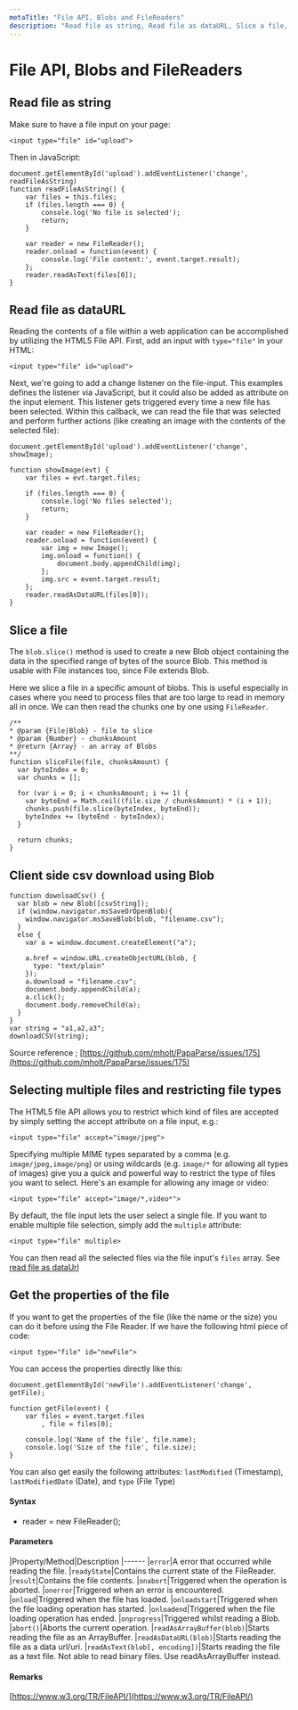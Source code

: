 ```yaml
---
metaTitle: "File API, Blobs and FileReaders"
description: "Read file as string, Read file as dataURL, Slice a file, Client side csv download using Blob, Selecting multiple files and restricting file types, Get the properties of the file"
---
```


# File API, Blobs and FileReaders




## Read file as string


Make sure to have a file input on your page:

```
<input type="file" id="upload">

```

Then in JavaScript:

```
document.getElementById('upload').addEventListener('change', readFileAsString)
function readFileAsString() {
    var files = this.files;
    if (files.length === 0) {
        console.log('No file is selected');
        return;
    }

    var reader = new FileReader();
    reader.onload = function(event) {
        console.log('File content:', event.target.result);
    };
    reader.readAsText(files[0]);
}

```



## Read file as dataURL


Reading the contents of a file within a web application can be accomplished by utilizing the HTML5 File API. First, add an input with `type="file"` in your HTML:

```
<input type="file" id="upload">

```

Next, we're going to add a change listener on the file-input. This examples defines the listener via JavaScript, but it could also be added as attribute on the input element.
This listener gets triggered every time a new file has been selected. Within this callback, we can read the file that was selected and perform further actions (like creating an image with the contents of the selected file):

```
document.getElementById('upload').addEventListener('change', showImage);

function showImage(evt) {
    var files = evt.target.files;

    if (files.length === 0) {
        console.log('No files selected');
        return;
    }

    var reader = new FileReader();
    reader.onload = function(event) {
        var img = new Image();
        img.onload = function() {
            document.body.appendChild(img);
        };
        img.src = event.target.result;
    };
    reader.readAsDataURL(files[0]);
}

```



## Slice a file


The `blob.slice()` method is used to create a new Blob object containing the data in the specified range of bytes of the source Blob. This method is usable with File instances too, since File extends Blob.

Here we slice a file in a specific amount of blobs. This is useful especially in cases where you need to process files that are too large to read in memory all in once. We can then read the chunks one by one using `FileReader`.

```
/**
* @param {File|Blob} - file to slice
* @param {Number} - chunksAmount
* @return {Array} - an array of Blobs
**/
function sliceFile(file, chunksAmount) {
  var byteIndex = 0;
  var chunks = [];
    
  for (var i = 0; i < chunksAmount; i += 1) {
    var byteEnd = Math.ceil((file.size / chunksAmount) * (i + 1));
    chunks.push(file.slice(byteIndex, byteEnd));
    byteIndex += (byteEnd - byteIndex);
  }

  return chunks;
}

```



## Client side csv download using Blob


```
function downloadCsv() {
  var blob = new Blob([csvString]);
  if (window.navigator.msSaveOrOpenBlob){
    window.navigator.msSaveBlob(blob, "filename.csv");
  }
  else {
    var a = window.document.createElement("a");

    a.href = window.URL.createObjectURL(blob, {
      type: "text/plain"
    });
    a.download = "filename.csv";
    document.body.appendChild(a);
    a.click();
    document.body.removeChild(a);
  }
}
var string = "a1,a2,a3";
downloadCSV(string);

```

Source reference ; [https://github.com/mholt/PapaParse/issues/175](https://github.com/mholt/PapaParse/issues/175)



## Selecting multiple files and restricting file types


The HTML5 file API allows you to restrict which kind of files are accepted by simply setting the accept attribute on a file input, e.g.:

```
<input type="file" accept="image/jpeg">

```

Specifying multiple MIME types separated by a comma (e.g. `image/jpeg,image/png`) or using wildcards (e.g. `image/*` for allowing all types of images) give you a quick and powerful way to restrict the type of files you want to select. Here's an example for allowing any image or video:

```
<input type="file" accept="image/*,video*">

```

By default, the file input lets the user select a single file. If you want to enable multiple file selection, simply add the `multiple` attribute:

```
<input type="file" multiple>

```

You can then read all the selected files via the file input's `files` array. See [read file as dataUrl](http://stackoverflow.com/documentation/javascript/2163/file-api-blobs-and-filereaders/7082/read-file-as-dataurl)



## Get the properties of the file


If you want to get the properties of the file (like the name or the size) you can do it before using the File Reader. If we have the following html piece of code:

```
<input type="file" id="newFile">

```

You can access the properties directly like this:

```
document.getElementById('newFile').addEventListener('change', getFile);

function getFile(event) {
    var files = event.target.files
        , file = files[0];

    console.log('Name of the file', file.name);
    console.log('Size of the file', file.size);
}

```

You can also get easily the following attributes: `lastModified` (Timestamp), `lastModifiedDate` (Date), and `type` (File Type)



#### Syntax


- reader = new FileReader();



#### Parameters


|Property/Method|Description
|------
|`error`|A error that occurred while reading the file.
|`readyState`|Contains the current state of the FileReader.
|`result`|Contains the file contents.
|`onabort`|Triggered when the operation is aborted.
|`onerror`|Triggered when an error is encountered.
|`onload`|Triggered when the file has loaded.
|`onloadstart`|Triggered when the file loading operation has started.
|`onloadend`|Triggered when the file loading operation has ended.
|`onprogress`|Triggered whilst reading a Blob.
|`abort()`|Aborts the current operation.
|`readAsArrayBuffer(blob)`|Starts reading the file as an ArrayBuffer.
|`readAsDataURL(blob)`|Starts reading the file as a data url/uri.
|`readAsText(blob[, encoding])`|Starts reading the file as a text file. Not able to read binary files. Use readAsArrayBuffer instead.



#### Remarks


[https://www.w3.org/TR/FileAPI/](https://www.w3.org/TR/FileAPI/)

